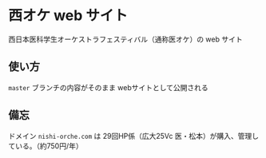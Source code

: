 # 西オケ web サイト
西日本医科学生オーケストラフェスティバル（通称医オケ）の web サイト

## 使い方
`master` ブランチの内容がそのまま webサイトとして公開される

## 備忘
ドメイン `nishi-orche.com` は 29回HP係（広大25Vc 医・松本）が購入、管理している。（約750円/年）
